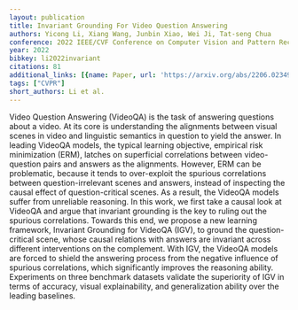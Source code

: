 ```yaml
---
layout: publication
title: Invariant Grounding For Video Question Answering
authors: Yicong Li, Xiang Wang, Junbin Xiao, Wei Ji, Tat-seng Chua
conference: 2022 IEEE/CVF Conference on Computer Vision and Pattern Recognition (CVPR)
year: 2022
bibkey: li2022invariant
citations: 81
additional_links: [{name: Paper, url: 'https://arxiv.org/abs/2206.02349'}]
tags: ["CVPR"]
short_authors: Li et al.
---
```

Video Question Answering (VideoQA) is the task of answering questions about a
video. At its core is understanding the alignments between visual scenes in
video and linguistic semantics in question to yield the answer. In leading
VideoQA models, the typical learning objective, empirical risk minimization
(ERM), latches on superficial correlations between video-question pairs and
answers as the alignments. However, ERM can be problematic, because it tends to
over-exploit the spurious correlations between question-irrelevant scenes and
answers, instead of inspecting the causal effect of question-critical scenes.
As a result, the VideoQA models suffer from unreliable reasoning. In this work,
we first take a causal look at VideoQA and argue that invariant grounding is
the key to ruling out the spurious correlations. Towards this end, we propose a
new learning framework, Invariant Grounding for VideoQA (IGV), to ground the
question-critical scene, whose causal relations with answers are invariant
across different interventions on the complement. With IGV, the VideoQA models
are forced to shield the answering process from the negative influence of
spurious correlations, which significantly improves the reasoning ability.
Experiments on three benchmark datasets validate the superiority of IGV in
terms of accuracy, visual explainability, and generalization ability over the
leading baselines.